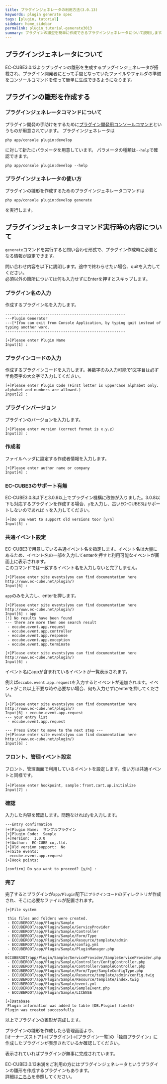 ```yaml
---
title: プラグインジェネレータの利用方法(3.0.13)
keywords: plugin generate spec
tags: [plugin, tutorial]
sidebar: home_sidebar
permalink: plugin_tutorial-generate3013
summary: プラグインの雛型を簡単に作成できるプラグインジェネレータについて説明します。
---
```


## プラグインジェネレータについて

EC-CUBE3.0.13よりプラグインの雛形を生成するプラグインジェネレータが搭載され、プラグイン開発者にとって手間となっていたファイルやフォルダの準備をコンソールコマンドを使って簡単に生成できるようになります。

## プラグインの雛形を作成する

### プラグインジェネレータコマンドについて
プラグイン開発の手助けをするために[プラグイン開発用コンソールコマンド](plugin_console)というものが用意されています。 プラグインジェネレータは

```
php app/console plugin:develop
```

に対して新たにパラメータを用意しています。
パラメータの種類は`--help`で確認できます。

```
php app/console plugin:develop --help
```


### プラグインジェネレータの使い方

プラグインの雛形を作成するためのプラグインジェネレータコマンドは

```
php app/console plugin:develop generate
```

を実行します。


## プラグインジェネレータコマンド実行時の内容について
`generate`コマンドを実行すると問い合わせ形式で、プラグイン作成時に必要となる情報が設定できます。

問い合わせ内容を以下に説明します。途中で終わらせたい場合、quitを入力してください。  
必須以外の箇所については何も入力せずにEnterを押すとスキップします。

### プラグイン名の入力
作成するプラグイン名を入力します。

```
------------------------------------------------------
---Plugin Generator
---[*]You can exit from Console Application, by typing quit instead of typing another word.
------------------------------------------------------

[+]Please enter Plugin Name
Input[1] :
```

### プラグインコードの入力
作成するプラグインコードを入力します。英数字のみ入力可能で1文字目は必ず半角英字の大文字で入力してください。

```
[+]Please enter Plugin Code (First letter is uppercase alphabet only. alphabet and numbers are allowed.)
Input[2] :
```

### プラグインバージョン
プラグインのバージョンを入力します。

```
[+]Please enter version (correct format is x.y.z)
Input[3] :
```

### 作成者
ファイルヘッダに設定する作成者情報を入力します。

```
[+]Please enter author name or company
Input[4] :
```

### EC-CUBE3のサポート有無
EC-CUBE3.0.8以下と3.0.9以上でプラグイン機構に改修が入りました。3.0.8以下も対応するプラグインを作成する場合、`y`を入力し、古いEC-CUBE3はサポートしないのであれば `n` を入力してください。

```
[+]Do you want to support old versions too? [y/n]
Input[5] :
```

### 共通イベント設定
EC-CUBE3で用意している共通イベント名を指定します。イベント名は大量にあるため、イベント名の一部を入力してenterを押すと利用可能なイベントが画面上に表示されます。  
このコマンドでは一致するイベント名を入力しないと完了しません。


```
[+]Please enter site events(you can find documentation here http://www.ec-cube.net/plugin/)
Input[6] :
```

`app`のみを入力し、enterを押します。

```
[+]Please enter site events(you can find documentation here http://www.ec-cube.net/plugin/)
Input[6] : app
[!] No results have been found
--- there are more then one search result
 - eccube.event.app.request
 - eccube.event.app.controller
 - eccube.event.app.response
 - eccube.event.app.exception
 - eccube.event.app.terminate

[+]Please enter site events(you can find documentation here http://www.ec-cube.net/plugin/)
Input[6] :
```

イベント名にappが含まれているイベントが一覧表示されます。


例えば`eccube.event.app.request`を入力するとイベントが追加されます。イベントがこれ以上不要な時や必要ない場合、何も入力せずにenterを押してください。

```
[+]Please enter site events(you can find documentation here http://www.ec-cube.net/plugin/)
Input[6] : eccube.event.app.request
--- your entry list
 - eccube.event.app.request

--- Press Enter to move to the next step ---
[+]Please enter site events(you can find documentation here http://www.ec-cube.net/plugin/)
Input[6] :
```


### フロント、管理イベント設定
フロント、管理画面で利用しているイベントを設定します。使い方は共通イベントと同様です。

```
[+]Please enter hookpoint, sample：front.cart.up.initialize
Input[7] :
```


### 確認
入力した内容を確認します。問題なければ`y`を入力します。


```
---Entry confirmation
[+]Plugin Name:  サンプルプラグイン
[+]Plugin Code:  Sample
[+]Version:  1.0.0
[+]Author:  EC-CUBE co,.ltd.
[+]Old version support:  No
[+]Site events:
  eccube.event.app.request
[+]Hook points:

[confirm] Do you want to proceed? [y/n] :
```


### 完了
完了するとプラグインが`app/Plugin`配下に`プラグインコード`のディレクトリが作成され、そこに必要なファイルが配置されます。

```
[+]File system

 this files and folders were created.
 - ECCUBEROOT/app/Plugin/Sample
 - ECCUBEROOT/app/Plugin/Sample/ServiceProvider
 - ECCUBEROOT/app/Plugin/Sample/Controller
 - ECCUBEROOT/app/Plugin/Sample/Form/Type
 - ECCUBEROOT/app/Plugin/Sample/Resource/template/admin
 - ECCUBEROOT/app/Plugin/Sample/config.yml
 - ECCUBEROOT/app/Plugin/Sample/PluginManager.php
 - ECCUBEROOT/app/Plugin/Sample/ServiceProvider/SampleServiceProvider.php
 - ECCUBEROOT/app/Plugin/Sample/Controller/ConfigController.php
 - ECCUBEROOT/app/Plugin/Sample/Controller/SampleController.php
 - ECCUBEROOT/app/Plugin/Sample/Form/Type/SampleConfigType.php
 - ECCUBEROOT/app/Plugin/Sample/Resource/template/admin/config.twig
 - ECCUBEROOT/app/Plugin/Sample/Resource/template/index.twig
 - ECCUBEROOT/app/Plugin/Sample/event.yml
 - ECCUBEROOT/app/Plugin/Sample/SampleEvent.php
 - ECCUBEROOT/app/Plugin/Sample/LICENSE

[+]Database
 Plugin information was added to table [DB.Plugin] (id=54)
Plugin was created successfully
```

以上でプラグインの雛形が完成します。

プラグインの雛形を作成したら管理画面より、  
[オーナーズストア]->[プラグイン]->[プラグイン一覧]の「独自プラグイン」に作成したプラグインが表示されているか確認してください。

表示されていればプラグインが無事に完成されています。


EC-CUBE3.0.13未満をご利用の方にはプラグインジェネレータというプラグインの雛形を作成するプラグインもあります。  
詳細は[こちら](plugin_tutorial-plugin-generate)を参照してください。

